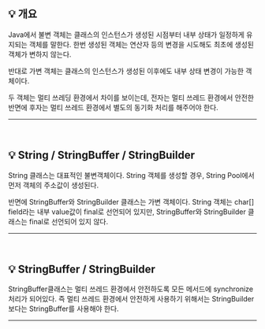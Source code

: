## 💡 개요
Java에서 불변 객체는 클래스의 인스턴스가 생성된 시점부터 내부 상태가 일정하게 유지되는 객체를 말한다.
한번 생성된 객체는 연산자 등의 변경을 시도해도 최초에 생성된 객체가 변하지 않는다.

반대로 가변 객체는 클래스의 인스턴스가 생성된 이후에도 내부 상태 변경이 가능한 객체이다.

두 객체는 멀티 쓰레딩 환경에서 차이를 보이는데, 전자는 멀티 쓰레드 환경에서 안전한 반면에 
후자는 멀티 쓰레드 환경에서 별도의 동기화 처리를 해주어야 한다.

-----
</br>

## 💡 String / StringBuffer / StringBuilder
String 클래스는 대표적인 불변객체이다. String 객체를 생성할 경우, String Pool에서 먼저 객체의 주소값이 생성된다.

반면에 StringBuffer와 StringBuilder 클래스는 가변 객체이다. String 객체는  char[] field라는 내부 value값이 final로 선언되어 있지만,
StringBuffer와 StringBuilder 클래스는 final로 선언되어 있지 않다.

-----
</br>

## 💡 StringBuffer / StringBuilder
StringBuffer클래스는 멀티 쓰레드 환경에서 안전하도록 모든 메서드에 synchronize 처리가 되어있다.
즉 멀티 쓰레드 환경에서 안전하게 사용하기 위해서는 StringBuilder보다는 StringBuffer를 사용해야 한다.

-----
</br>

